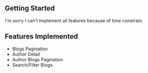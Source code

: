 ## Getting Started
I'm sorry I can't Implement all features because of time constrain.

## Features Implemented
- Blogs Pagination
- Author Detail
- Author Blogs Pagination
- Search/Filter Blogs
